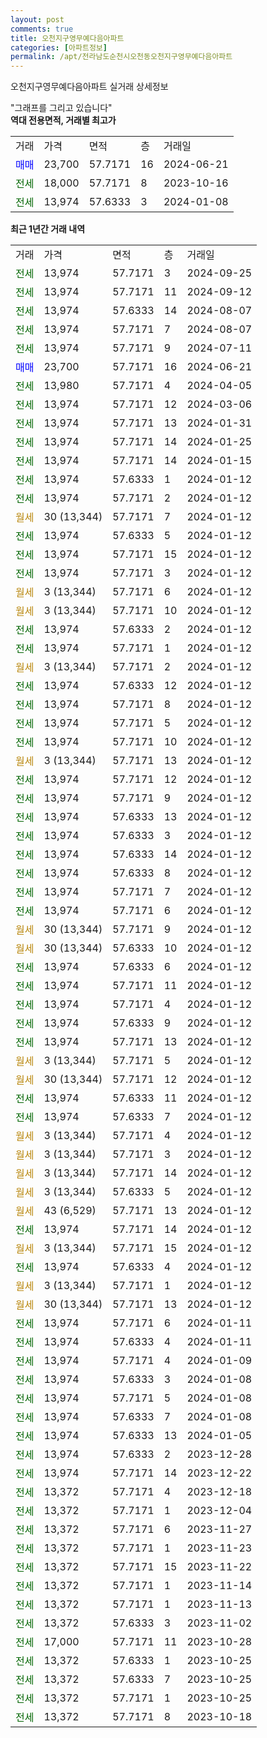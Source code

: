 ```yaml
---
layout: post
comments: true
title: 오천지구영무예다음아파트
categories: [아파트정보]
permalink: /apt/전라남도순천시오천동오천지구영무예다음아파트
---
```


오천지구영무예다음아파트 실거래 상세정보

<script type="text/javascript">
  google.charts.load('current', {'packages':['line', 'corechart']});
  google.charts.setOnLoadCallback(drawChart);

  function drawChart() {
    var data = new google.visualization.DataTable();
    data.addColumn('date', '거래일');
    data.addColumn('number', "매매");
    data.addColumn('number', "전세");
    data.addColumn('number', "전매");

    data.addRows([[new Date(Date.parse("2024-09-25")), null, 13974, null], [new Date(Date.parse("2024-09-12")), null, 13974, null], [new Date(Date.parse("2024-08-07")), null, 13974, null], [new Date(Date.parse("2024-08-07")), null, 13974, null], [new Date(Date.parse("2024-07-11")), null, 13974, null], [new Date(Date.parse("2024-06-21")), 23700, null, null], [new Date(Date.parse("2024-04-05")), null, 13980, null], [new Date(Date.parse("2024-03-06")), null, 13974, null], [new Date(Date.parse("2024-01-31")), null, 13974, null], [new Date(Date.parse("2024-01-25")), null, 13974, null], [new Date(Date.parse("2024-01-15")), null, 13974, null], [new Date(Date.parse("2024-01-12")), null, 13974, null], [new Date(Date.parse("2024-01-12")), null, 13974, null], [new Date(Date.parse("2024-01-12")), null, null, null], [new Date(Date.parse("2024-01-12")), null, 13974, null], [new Date(Date.parse("2024-01-12")), null, 13974, null], [new Date(Date.parse("2024-01-12")), null, 13974, null], [new Date(Date.parse("2024-01-12")), null, null, null], [new Date(Date.parse("2024-01-12")), null, null, null], [new Date(Date.parse("2024-01-12")), null, 13974, null], [new Date(Date.parse("2024-01-12")), null, 13974, null], [new Date(Date.parse("2024-01-12")), null, null, null], [new Date(Date.parse("2024-01-12")), null, 13974, null], [new Date(Date.parse("2024-01-12")), null, 13974, null], [new Date(Date.parse("2024-01-12")), null, 13974, null], [new Date(Date.parse("2024-01-12")), null, 13974, null], [new Date(Date.parse("2024-01-12")), null, null, null], [new Date(Date.parse("2024-01-12")), null, 13974, null], [new Date(Date.parse("2024-01-12")), null, 13974, null], [new Date(Date.parse("2024-01-12")), null, 13974, null], [new Date(Date.parse("2024-01-12")), null, 13974, null], [new Date(Date.parse("2024-01-12")), null, 13974, null], [new Date(Date.parse("2024-01-12")), null, 13974, null], [new Date(Date.parse("2024-01-12")), null, 13974, null], [new Date(Date.parse("2024-01-12")), null, 13974, null], [new Date(Date.parse("2024-01-12")), null, null, null], [new Date(Date.parse("2024-01-12")), null, null, null], [new Date(Date.parse("2024-01-12")), null, 13974, null], [new Date(Date.parse("2024-01-12")), null, 13974, null], [new Date(Date.parse("2024-01-12")), null, 13974, null], [new Date(Date.parse("2024-01-12")), null, 13974, null], [new Date(Date.parse("2024-01-12")), null, 13974, null], [new Date(Date.parse("2024-01-12")), null, null, null], [new Date(Date.parse("2024-01-12")), null, null, null], [new Date(Date.parse("2024-01-12")), null, 13974, null], [new Date(Date.parse("2024-01-12")), null, 13974, null], [new Date(Date.parse("2024-01-12")), null, null, null], [new Date(Date.parse("2024-01-12")), null, null, null], [new Date(Date.parse("2024-01-12")), null, null, null], [new Date(Date.parse("2024-01-12")), null, null, null], [new Date(Date.parse("2024-01-12")), null, null, null], [new Date(Date.parse("2024-01-12")), null, 13974, null], [new Date(Date.parse("2024-01-12")), null, null, null], [new Date(Date.parse("2024-01-12")), null, 13974, null], [new Date(Date.parse("2024-01-12")), null, null, null], [new Date(Date.parse("2024-01-12")), null, null, null], [new Date(Date.parse("2024-01-11")), null, 13974, null], [new Date(Date.parse("2024-01-11")), null, 13974, null], [new Date(Date.parse("2024-01-09")), null, 13974, null], [new Date(Date.parse("2024-01-08")), null, 13974, null], [new Date(Date.parse("2024-01-08")), null, 13974, null], [new Date(Date.parse("2024-01-08")), null, 13974, null], [new Date(Date.parse("2024-01-05")), null, 13974, null], [new Date(Date.parse("2023-12-28")), null, 13974, null], [new Date(Date.parse("2023-12-22")), null, 13974, null], [new Date(Date.parse("2023-12-18")), null, 13372, null], [new Date(Date.parse("2023-12-04")), null, 13372, null], [new Date(Date.parse("2023-11-27")), null, 13372, null], [new Date(Date.parse("2023-11-23")), null, 13372, null], [new Date(Date.parse("2023-11-22")), null, 13372, null], [new Date(Date.parse("2023-11-14")), null, 13372, null], [new Date(Date.parse("2023-11-13")), null, 13372, null], [new Date(Date.parse("2023-11-02")), null, 13372, null], [new Date(Date.parse("2023-10-28")), null, 17000, null], [new Date(Date.parse("2023-10-25")), null, 13372, null], [new Date(Date.parse("2023-10-25")), null, 13372, null], [new Date(Date.parse("2023-10-25")), null, 13372, null], [new Date(Date.parse("2023-10-18")), null, 13372, null]]);

    var options = {
      hAxis: {
        format: 'yyyy/MM/dd'
      },    
      lineWidth: 0,
      pointsVisible: true,    
      title: '최근 1년간 유형별 실거래가 분포',
      legend: { position: 'bottom' }
    };

    var formatter = new google.visualization.NumberFormat({pattern:'###,###'} );
    formatter.format(data, 1);
    formatter.format(data, 2);
    
    setTimeout(function() {
        var chart = new google.visualization.LineChart(document.getElementById('columnchart_material'));
        chart.draw(data, (options));
        document.getElementById('loading').style.display = 'none';
    }, 200);
  }
</script>


<div id="loading" style="z-index:20; display: block; margin-left: 0px">"그래프를 그리고 있습니다"</div>
<div id="columnchart_material" style="width: 95%; margin-left: 0px; display: block"></div>
<!-- contents start -->
<b>역대 전용면적, 거래별 최고가</b>
<table class="sortable">
    <tr>
      <td>거래</td>
      <td>가격</td>
      <td>면적</td>
      <td>층</td>
      <td>거래일</td>
    </tr>
        <tr>
          <td><a style="color: blue">매매</a></td>
          <td>23,700</td>
          <td>57.7171</td>
          <td>16</td>
          <td>2024-06-21</td>
        </tr>        
        <tr>
              <td><a style="color: darkgreen">전세</a></td>
              <td>18,000</td>
              <td>57.7171</td>
              <td>8</td>
              <td>2023-10-16</td>
            </tr>            <tr>
              <td><a style="color: darkgreen">전세</a></td>
              <td>13,974</td>
              <td>57.6333</td>
              <td>3</td>
              <td>2024-01-08</td>
            </tr>        
    
</table>

<b>최근 1년간 거래 내역</b>

<table class="sortable">
    <tr>
      <td>거래</td>
      <td>가격</td>
      <td>면적</td>
      <td>층</td>
      <td>거래일</td>
    </tr>
    <tr>
      <td><a style="color: darkgreen">전세</a></td>
      <td>13,974</td>
      <td>57.7171</td>
      <td>3</td>
      <td>2024-09-25</td>
    </tr>          <tr>
      <td><a style="color: darkgreen">전세</a></td>
      <td>13,974</td>
      <td>57.7171</td>
      <td>11</td>
      <td>2024-09-12</td>
    </tr>          <tr>
      <td><a style="color: darkgreen">전세</a></td>
      <td>13,974</td>
      <td>57.6333</td>
      <td>14</td>
      <td>2024-08-07</td>
    </tr>          <tr>
      <td><a style="color: darkgreen">전세</a></td>
      <td>13,974</td>
      <td>57.7171</td>
      <td>7</td>
      <td>2024-08-07</td>
    </tr>          <tr>
      <td><a style="color: darkgreen">전세</a></td>
      <td>13,974</td>
      <td>57.7171</td>
      <td>9</td>
      <td>2024-07-11</td>
    </tr>          <tr>
      <td><a style="color: blue">매매</a></td>
      <td>23,700</td>
      <td>57.7171</td>
      <td>16</td>
      <td>2024-06-21</td>
    </tr>          <tr>
      <td><a style="color: darkgreen">전세</a></td>
      <td>13,980</td>
      <td>57.7171</td>
      <td>4</td>
      <td>2024-04-05</td>
    </tr>          <tr>
      <td><a style="color: darkgreen">전세</a></td>
      <td>13,974</td>
      <td>57.7171</td>
      <td>12</td>
      <td>2024-03-06</td>
    </tr>          <tr>
      <td><a style="color: darkgreen">전세</a></td>
      <td>13,974</td>
      <td>57.7171</td>
      <td>13</td>
      <td>2024-01-31</td>
    </tr>          <tr>
      <td><a style="color: darkgreen">전세</a></td>
      <td>13,974</td>
      <td>57.7171</td>
      <td>14</td>
      <td>2024-01-25</td>
    </tr>          <tr>
      <td><a style="color: darkgreen">전세</a></td>
      <td>13,974</td>
      <td>57.7171</td>
      <td>14</td>
      <td>2024-01-15</td>
    </tr>          <tr>
      <td><a style="color: darkgreen">전세</a></td>
      <td>13,974</td>
      <td>57.6333</td>
      <td>1</td>
      <td>2024-01-12</td>
    </tr>          <tr>
      <td><a style="color: darkgreen">전세</a></td>
      <td>13,974</td>
      <td>57.7171</td>
      <td>2</td>
      <td>2024-01-12</td>
    </tr>          <tr>
      <td><a style="color: darkgoldenrod">월세</a></td>
      <td>30 (13,344)</td>
      <td>57.7171</td>
      <td>7</td>
      <td>2024-01-12</td>
    </tr>          <tr>
      <td><a style="color: darkgreen">전세</a></td>
      <td>13,974</td>
      <td>57.6333</td>
      <td>5</td>
      <td>2024-01-12</td>
    </tr>          <tr>
      <td><a style="color: darkgreen">전세</a></td>
      <td>13,974</td>
      <td>57.7171</td>
      <td>15</td>
      <td>2024-01-12</td>
    </tr>          <tr>
      <td><a style="color: darkgreen">전세</a></td>
      <td>13,974</td>
      <td>57.7171</td>
      <td>3</td>
      <td>2024-01-12</td>
    </tr>          <tr>
      <td><a style="color: darkgoldenrod">월세</a></td>
      <td>3 (13,344)</td>
      <td>57.7171</td>
      <td>6</td>
      <td>2024-01-12</td>
    </tr>          <tr>
      <td><a style="color: darkgoldenrod">월세</a></td>
      <td>3 (13,344)</td>
      <td>57.7171</td>
      <td>10</td>
      <td>2024-01-12</td>
    </tr>          <tr>
      <td><a style="color: darkgreen">전세</a></td>
      <td>13,974</td>
      <td>57.6333</td>
      <td>2</td>
      <td>2024-01-12</td>
    </tr>          <tr>
      <td><a style="color: darkgreen">전세</a></td>
      <td>13,974</td>
      <td>57.7171</td>
      <td>1</td>
      <td>2024-01-12</td>
    </tr>          <tr>
      <td><a style="color: darkgoldenrod">월세</a></td>
      <td>3 (13,344)</td>
      <td>57.7171</td>
      <td>2</td>
      <td>2024-01-12</td>
    </tr>          <tr>
      <td><a style="color: darkgreen">전세</a></td>
      <td>13,974</td>
      <td>57.6333</td>
      <td>12</td>
      <td>2024-01-12</td>
    </tr>          <tr>
      <td><a style="color: darkgreen">전세</a></td>
      <td>13,974</td>
      <td>57.7171</td>
      <td>8</td>
      <td>2024-01-12</td>
    </tr>          <tr>
      <td><a style="color: darkgreen">전세</a></td>
      <td>13,974</td>
      <td>57.7171</td>
      <td>5</td>
      <td>2024-01-12</td>
    </tr>          <tr>
      <td><a style="color: darkgreen">전세</a></td>
      <td>13,974</td>
      <td>57.7171</td>
      <td>10</td>
      <td>2024-01-12</td>
    </tr>          <tr>
      <td><a style="color: darkgoldenrod">월세</a></td>
      <td>3 (13,344)</td>
      <td>57.7171</td>
      <td>13</td>
      <td>2024-01-12</td>
    </tr>          <tr>
      <td><a style="color: darkgreen">전세</a></td>
      <td>13,974</td>
      <td>57.7171</td>
      <td>12</td>
      <td>2024-01-12</td>
    </tr>          <tr>
      <td><a style="color: darkgreen">전세</a></td>
      <td>13,974</td>
      <td>57.7171</td>
      <td>9</td>
      <td>2024-01-12</td>
    </tr>          <tr>
      <td><a style="color: darkgreen">전세</a></td>
      <td>13,974</td>
      <td>57.6333</td>
      <td>13</td>
      <td>2024-01-12</td>
    </tr>          <tr>
      <td><a style="color: darkgreen">전세</a></td>
      <td>13,974</td>
      <td>57.6333</td>
      <td>3</td>
      <td>2024-01-12</td>
    </tr>          <tr>
      <td><a style="color: darkgreen">전세</a></td>
      <td>13,974</td>
      <td>57.6333</td>
      <td>14</td>
      <td>2024-01-12</td>
    </tr>          <tr>
      <td><a style="color: darkgreen">전세</a></td>
      <td>13,974</td>
      <td>57.6333</td>
      <td>8</td>
      <td>2024-01-12</td>
    </tr>          <tr>
      <td><a style="color: darkgreen">전세</a></td>
      <td>13,974</td>
      <td>57.7171</td>
      <td>7</td>
      <td>2024-01-12</td>
    </tr>          <tr>
      <td><a style="color: darkgreen">전세</a></td>
      <td>13,974</td>
      <td>57.7171</td>
      <td>6</td>
      <td>2024-01-12</td>
    </tr>          <tr>
      <td><a style="color: darkgoldenrod">월세</a></td>
      <td>30 (13,344)</td>
      <td>57.7171</td>
      <td>9</td>
      <td>2024-01-12</td>
    </tr>          <tr>
      <td><a style="color: darkgoldenrod">월세</a></td>
      <td>30 (13,344)</td>
      <td>57.6333</td>
      <td>10</td>
      <td>2024-01-12</td>
    </tr>          <tr>
      <td><a style="color: darkgreen">전세</a></td>
      <td>13,974</td>
      <td>57.6333</td>
      <td>6</td>
      <td>2024-01-12</td>
    </tr>          <tr>
      <td><a style="color: darkgreen">전세</a></td>
      <td>13,974</td>
      <td>57.7171</td>
      <td>11</td>
      <td>2024-01-12</td>
    </tr>          <tr>
      <td><a style="color: darkgreen">전세</a></td>
      <td>13,974</td>
      <td>57.7171</td>
      <td>4</td>
      <td>2024-01-12</td>
    </tr>          <tr>
      <td><a style="color: darkgreen">전세</a></td>
      <td>13,974</td>
      <td>57.6333</td>
      <td>9</td>
      <td>2024-01-12</td>
    </tr>          <tr>
      <td><a style="color: darkgreen">전세</a></td>
      <td>13,974</td>
      <td>57.7171</td>
      <td>13</td>
      <td>2024-01-12</td>
    </tr>          <tr>
      <td><a style="color: darkgoldenrod">월세</a></td>
      <td>3 (13,344)</td>
      <td>57.7171</td>
      <td>5</td>
      <td>2024-01-12</td>
    </tr>          <tr>
      <td><a style="color: darkgoldenrod">월세</a></td>
      <td>30 (13,344)</td>
      <td>57.7171</td>
      <td>12</td>
      <td>2024-01-12</td>
    </tr>          <tr>
      <td><a style="color: darkgreen">전세</a></td>
      <td>13,974</td>
      <td>57.6333</td>
      <td>11</td>
      <td>2024-01-12</td>
    </tr>          <tr>
      <td><a style="color: darkgreen">전세</a></td>
      <td>13,974</td>
      <td>57.6333</td>
      <td>7</td>
      <td>2024-01-12</td>
    </tr>          <tr>
      <td><a style="color: darkgoldenrod">월세</a></td>
      <td>3 (13,344)</td>
      <td>57.7171</td>
      <td>4</td>
      <td>2024-01-12</td>
    </tr>          <tr>
      <td><a style="color: darkgoldenrod">월세</a></td>
      <td>3 (13,344)</td>
      <td>57.7171</td>
      <td>3</td>
      <td>2024-01-12</td>
    </tr>          <tr>
      <td><a style="color: darkgoldenrod">월세</a></td>
      <td>3 (13,344)</td>
      <td>57.7171</td>
      <td>14</td>
      <td>2024-01-12</td>
    </tr>          <tr>
      <td><a style="color: darkgoldenrod">월세</a></td>
      <td>3 (13,344)</td>
      <td>57.6333</td>
      <td>5</td>
      <td>2024-01-12</td>
    </tr>          <tr>
      <td><a style="color: darkgoldenrod">월세</a></td>
      <td>43 (6,529)</td>
      <td>57.7171</td>
      <td>13</td>
      <td>2024-01-12</td>
    </tr>          <tr>
      <td><a style="color: darkgreen">전세</a></td>
      <td>13,974</td>
      <td>57.7171</td>
      <td>14</td>
      <td>2024-01-12</td>
    </tr>          <tr>
      <td><a style="color: darkgoldenrod">월세</a></td>
      <td>3 (13,344)</td>
      <td>57.7171</td>
      <td>15</td>
      <td>2024-01-12</td>
    </tr>          <tr>
      <td><a style="color: darkgreen">전세</a></td>
      <td>13,974</td>
      <td>57.6333</td>
      <td>4</td>
      <td>2024-01-12</td>
    </tr>          <tr>
      <td><a style="color: darkgoldenrod">월세</a></td>
      <td>3 (13,344)</td>
      <td>57.7171</td>
      <td>1</td>
      <td>2024-01-12</td>
    </tr>          <tr>
      <td><a style="color: darkgoldenrod">월세</a></td>
      <td>30 (13,344)</td>
      <td>57.7171</td>
      <td>13</td>
      <td>2024-01-12</td>
    </tr>          <tr>
      <td><a style="color: darkgreen">전세</a></td>
      <td>13,974</td>
      <td>57.7171</td>
      <td>6</td>
      <td>2024-01-11</td>
    </tr>          <tr>
      <td><a style="color: darkgreen">전세</a></td>
      <td>13,974</td>
      <td>57.6333</td>
      <td>4</td>
      <td>2024-01-11</td>
    </tr>          <tr>
      <td><a style="color: darkgreen">전세</a></td>
      <td>13,974</td>
      <td>57.7171</td>
      <td>4</td>
      <td>2024-01-09</td>
    </tr>          <tr>
      <td><a style="color: darkgreen">전세</a></td>
      <td>13,974</td>
      <td>57.6333</td>
      <td>3</td>
      <td>2024-01-08</td>
    </tr>          <tr>
      <td><a style="color: darkgreen">전세</a></td>
      <td>13,974</td>
      <td>57.7171</td>
      <td>5</td>
      <td>2024-01-08</td>
    </tr>          <tr>
      <td><a style="color: darkgreen">전세</a></td>
      <td>13,974</td>
      <td>57.6333</td>
      <td>7</td>
      <td>2024-01-08</td>
    </tr>          <tr>
      <td><a style="color: darkgreen">전세</a></td>
      <td>13,974</td>
      <td>57.6333</td>
      <td>13</td>
      <td>2024-01-05</td>
    </tr>          <tr>
      <td><a style="color: darkgreen">전세</a></td>
      <td>13,974</td>
      <td>57.6333</td>
      <td>2</td>
      <td>2023-12-28</td>
    </tr>          <tr>
      <td><a style="color: darkgreen">전세</a></td>
      <td>13,974</td>
      <td>57.7171</td>
      <td>14</td>
      <td>2023-12-22</td>
    </tr>          <tr>
      <td><a style="color: darkgreen">전세</a></td>
      <td>13,372</td>
      <td>57.7171</td>
      <td>4</td>
      <td>2023-12-18</td>
    </tr>          <tr>
      <td><a style="color: darkgreen">전세</a></td>
      <td>13,372</td>
      <td>57.7171</td>
      <td>1</td>
      <td>2023-12-04</td>
    </tr>          <tr>
      <td><a style="color: darkgreen">전세</a></td>
      <td>13,372</td>
      <td>57.7171</td>
      <td>6</td>
      <td>2023-11-27</td>
    </tr>          <tr>
      <td><a style="color: darkgreen">전세</a></td>
      <td>13,372</td>
      <td>57.7171</td>
      <td>1</td>
      <td>2023-11-23</td>
    </tr>          <tr>
      <td><a style="color: darkgreen">전세</a></td>
      <td>13,372</td>
      <td>57.7171</td>
      <td>15</td>
      <td>2023-11-22</td>
    </tr>          <tr>
      <td><a style="color: darkgreen">전세</a></td>
      <td>13,372</td>
      <td>57.7171</td>
      <td>1</td>
      <td>2023-11-14</td>
    </tr>          <tr>
      <td><a style="color: darkgreen">전세</a></td>
      <td>13,372</td>
      <td>57.7171</td>
      <td>1</td>
      <td>2023-11-13</td>
    </tr>          <tr>
      <td><a style="color: darkgreen">전세</a></td>
      <td>13,372</td>
      <td>57.6333</td>
      <td>3</td>
      <td>2023-11-02</td>
    </tr>          <tr>
      <td><a style="color: darkgreen">전세</a></td>
      <td>17,000</td>
      <td>57.7171</td>
      <td>11</td>
      <td>2023-10-28</td>
    </tr>          <tr>
      <td><a style="color: darkgreen">전세</a></td>
      <td>13,372</td>
      <td>57.6333</td>
      <td>1</td>
      <td>2023-10-25</td>
    </tr>          <tr>
      <td><a style="color: darkgreen">전세</a></td>
      <td>13,372</td>
      <td>57.6333</td>
      <td>7</td>
      <td>2023-10-25</td>
    </tr>          <tr>
      <td><a style="color: darkgreen">전세</a></td>
      <td>13,372</td>
      <td>57.7171</td>
      <td>1</td>
      <td>2023-10-25</td>
    </tr>          <tr>
      <td><a style="color: darkgreen">전세</a></td>
      <td>13,372</td>
      <td>57.7171</td>
      <td>8</td>
      <td>2023-10-18</td>
    </tr>      </table>
<!-- contents end -->    

